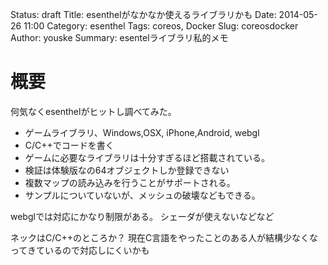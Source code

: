 Status: draft
Title: esenthelがなかなか使えるライブラリかも
Date: 2014-05-26 11:00
Category: esenthel
Tags: coreos, Docker
Slug: coreosdocker
Author: youske
Summary: esentelライブラリ私的メモ

# 概要
何気なくesenthelがヒットし調べてみた。


* ゲームライブラリ、Windows,OSX, iPhone,Android, webgl
* C/C++でコードを書く
* ゲームに必要なライブラリは十分すぎるほど搭載されている。
* 検証は体験版なの64オブジェクトしか登録できない
* 複数マップの読み込みを行うことがサポートされる。
* サンプルについていないが、メッシュの破壊などもできる。


webglでは対応にかなり制限がある。
シェーダが使えないなどなど



ネックはC/C++のところか？
現在C言語をやったことのある人が結構少なくなってきているので対応しにくいかも

